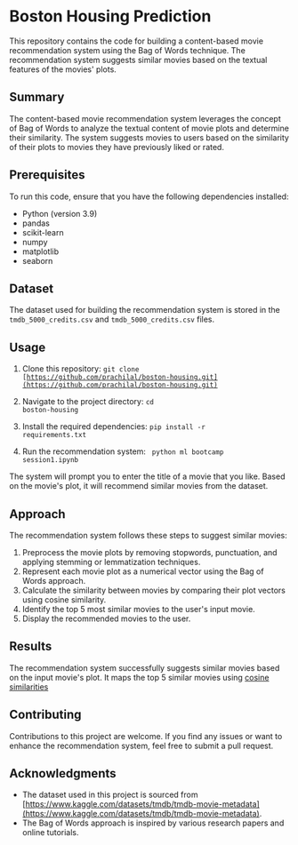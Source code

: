 # Boston Housing Prediction

This repository contains the code for building a content-based movie recommendation system using the Bag of Words technique. The recommendation system suggests similar movies based on the textual features of the movies' plots.

## Summary

The content-based movie recommendation system leverages the concept of Bag of Words to analyze the textual content of movie plots and determine their similarity. The system suggests movies to users based on the similarity of their plots to movies they have previously liked or rated.

## Prerequisites

To run this code, ensure that you have the following dependencies installed:

- Python (version 3.9)
- pandas
- scikit-learn
- numpy
- matplotlib
- seaborn

## Dataset

The dataset used for building the recommendation system is stored in the `tmdb_5000_credits.csv`  and <code>tmdb_5000_credits.csv</code>  files.

## Usage

1. Clone this repository:
<code>git clone [https://github.com/prachilal/boston-housing.git](https://github.com/prachilal/boston-housing.git)</code>

2. Navigate to the project directory:
<code>cd boston-housing</code>


3. Install the required dependencies:
<code>pip install -r requirements.txt</code>


4. Run the recommendation system:
<code> python ml bootcamp session1.ipynb</code>


The system will prompt you to enter the title of a movie that you like. Based on the movie's plot, it will recommend similar movies from the dataset.

## Approach

The recommendation system follows these steps to suggest similar movies:

1. Preprocess the movie plots by removing stopwords, punctuation, and applying stemming or lemmatization techniques.
2. Represent each movie plot as a numerical vector using the Bag of Words approach.
3. Calculate the similarity between movies by comparing their plot vectors using cosine similarity.
4. Identify the top 5 most similar movies to the user's input movie.
5. Display the recommended movies to the user.

## Results

The recommendation system successfully suggests similar movies based on the input movie's plot. It maps the top 5 similar movies using [cosine similarities](https://towardsdatascience.com/using-cosine-similarity-to-build-a-movie-recommendation-system-ae7f20842599#:~:text=Using%20the%20Cosine%20Similarity,-We%20will%20use&text=Mathematically%2C%20it%20measures%20the%20cosine,the%20items%20are%20100%25%20similar.)

## Contributing

Contributions to this project are welcome. If you find any issues or want to enhance the recommendation system, feel free to submit a pull request.

## Acknowledgments

- The dataset used in this project is sourced from [https://www.kaggle.com/datasets/tmdb/tmdb-movie-metadata](https://www.kaggle.com/datasets/tmdb/tmdb-movie-metadata).
- The Bag of Words approach is inspired by various research papers and online tutorials.
